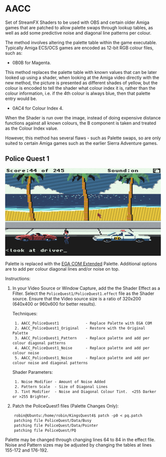 AACC
====

Set of StreamFX Shaders to be used with OBS and certain older Amiga games that are patched to allow palette swaps through lookup tables, as well as add some predictive noise and diagonal line patterns per colour.

The method involves altering the palette table within the game executable. Typically Amiga ECS/OCS games are encoded as
12-bit RGB colour files, such as:

- 0B0B for Magenta.

This method replaces the palette table with known values that can be later looked up using a shader, when looking at the Amiga video directly with the new method, the picture is presented as different shades of yellow, but the colour is encoded to tell the shader what colour index it is, rather than the colour information, i.e. if the 4th colour is always blue, then that palette entry would be.

- 0AC4 for Colour Index 4.

When the Shader is run over the image, instead of doing expensive distance functions against all known colours, the B component is taken and treated as the Colour Index value.

However, this method has several flaws - such as Palette swaps, so are only suited to certain Amiga games such as the earlier Sierra Adventure games.

Police Quest 1
--------------

![Police Quest 1 by Sierra](PoliceQuest1/PoliceQuest1.png)

Palette is replaced with the [EGA COM Extended](https://lospec.com/palette-list/ega-com-extended) Palette. Additional options are to add per colour diagonal lines and/or noise on top.

Instructions:

1. In your Video Source or Window Capture, add the the Shader Effect as a Filter. Select the `PoliceQuest1/PoliceQuest1.effect` file as the Shader source. Ensure that the Video source size is a ratio of 320x200 (640x400 or 960x600 for better results).

    Techniques:

        1. AACC_PoliceQuest1            - Replace Palette with EGA COM
        2. AACC_PoliceQuest1_Original   - Restore with the Original Palette
        3. AACC_PoliceQuest1_Pattern    - Replace palette and add per colour diagonal patterns
        4. AACC_PoliceQuest1_Noise      - Replace palette and add per colour noise
        5. AACC_PoliceQuest1_Noise      - Replace palette and add per colour noise and diagonal patterns

    Shader Parameters:

        1. Noise Modifier - Amount of Noise Added
        2. Pattern Scale  - Size of Diagonal Lines
        3. Tint Modifier  - Noise and Diagonal Colour Tint.  <255 Darker or >255 Brighter.
        
2. Patch the PoliceQuest1 files (Palette Changes Only):


~~~
    robin@Ubuntu:/home/robin/KingsQuest4$ patch -p0 < pq.patch
    patching file PoliceQuest/Data/Busy
    patching file PoliceQuest/Data/Pointer
    patching file PoliceQuest/PQ
~~~

Palette may be changed through changing lines 64 to 84 in the effect file. Noise and Pattern sizes may be adjusted by changing the tables at lines 155-172 and 176-192.
